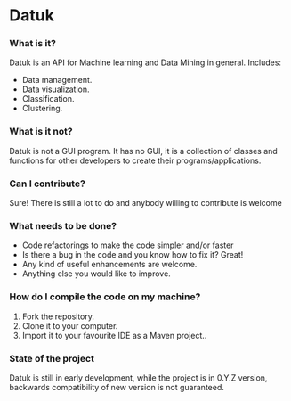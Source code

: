 # Datuk #

### What is it? ###

Datuk is an API for Machine learning and Data Mining in general. Includes:

* Data management.
* Data visualization.
* Classification.
* Clustering.

### What is it not? ###

Datuk is not a GUI program. It has no GUI, it is a collection of classes and functions for other developers to create their programs/applications.

### Can I contribute? ###

Sure! There is still a lot to do and anybody willing to contribute is welcome

### What needs to be done? ###

* Code refactorings to make the code simpler and/or faster
* Is there a bug in the code and you know how to fix it? Great!
* Any kind of useful enhancements are welcome.
* Anything else you would like to improve.

### How do I compile the code on my machine? ###

1) Fork the repository.
2) Clone it to your computer.
3) Import it to your favourite IDE as a Maven project..

### State of the project ###

Datuk is still in early development, while the project is in 0.Y.Z version, backwards compatibility of new version is not guaranteed.


